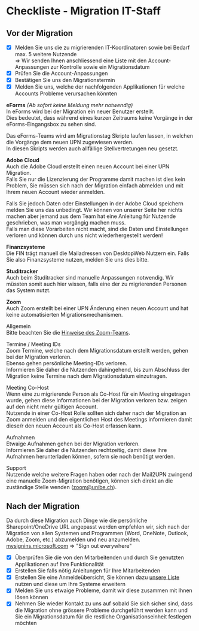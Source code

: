 # Checkliste - Migration IT-Staff

## Vor der Migration

- [x] Melden Sie uns die zu migrierenden IT-Koordinatoren sowie bei Bedarf max. 5 weitere Nutzende  
=> Wir senden Ihnen anschliessend eine Liste mit den Account-Anpassungen zur Kontrolle sowie ein Migrationsdatum
- [x] Prüfen Sie die Account-Anpassungen
- [x] Bestätigen Sie uns den Migrationstermin
- [x] Melden Sie uns, welche der nachfolgenden Applikationen für welche Accounts Probleme verursachen könnten

**eForms** *(Ab sofort keine Meldung mehr notwendig)*  
In eForms wird bei der Migration ein neuer Benutzer erstellt.  
Dies bedeutet, dass während eines kurzen Zeitraums keine Vorgänge in der eForms-Eingangsbox zu sehen sind.  

Das eForms-Teams wird am Migrationstag Skripte laufen lassen, in welchen die Vorgänge dem neuen UPN zugewiesen werden.  
In diesen Skripts werden auch allfällige Stellvertretungen neu gesetzt.  

**Adobe Cloud**  
Auch die Adobe Cloud erstellt einen neuen Account bei einer UPN Migration.  
Falls Sie nur die Lizenzierung der Programme damit machen ist dies kein Problem, Sie müssen sich nach der Migration einfach abmelden und mit Ihrem neuen Account wieder anmelden.  

Falls Sie jedoch Daten oder Einstellungen in der Adobe Cloud speichern melden Sie uns das unbedingt. Wir können von unserer Seite her nichts machen aber jemand aus dem Team hat eine Anleitung für Nutzende geschrieben, was man vorgängig machen muss.  
Falls man diese Vorarbeiten nicht macht, sind die Daten und Einstellungen verloren und können durch uns nicht wiederhergestellt werden!

**Finanzsysteme**  
Die FIN trägt manuell die Mailadressen von DesktopWeb Nutzern ein. Falls Sie also Finanzsysteme nutzen, melden Sie uns dies bitte.

**Studitracker**  
Auch beim Studitracker sind manuelle Anpassungen notwendig. Wir müssten somit auch hier wissen, falls eine der zu migrierenden Personen das System nutzt.

**Zoom**  
Auch Zoom erstellt bei einer UPN Änderung einen neuen Account und hat keine automatisierten Migrationsmechanismen.  

Allgemein  
Bitte beachten Sie die [Hinweise des Zoom-Teams](https://edit.cms.unibe.ch/unibe/portal/content/studium/werkzeuge_und_arbeitshilfen/fuer_lehrende/e_kollaboration/sich_online_treffen/zoom_meetings/index_ger.html#e1052294).

Termine / Meeting IDs  
Zoom Termine, welche nach dem Migrationsdatum erstellt werden, gehen bei der Migration verloren.  
Ebenso gehen persönliche Meeting-IDs verloren.  
Informieren Sie daher die Nutzenden dahingehend, bis zum Abschluss der Migration keine Termine nach dem Migrationsdatum einzutragen.  

Meeting Co-Host  
Wenn eine zu migrierende Person als Co-Host für ein Meeting eingetragen wurde, gehen diese Informationen bei der Migration verloren bzw. zeigen auf den nicht mehr gültigen Account.  
Nutzende in einer Co-Host Rolle sollten sich daher nach der Migration an Zoom anmelden und den eigentlichen Host des Meetings informieren damit diese/r den neuen Account als Co-Host erfassen kann.  

Aufnahmen  
Etwaige Aufnahmen gehen bei der Migration verloren.  
Informieren Sie daher die Nutzenden rechtzeitig, damit diese Ihre Aufnahmen herunterladen können, sofern sie noch benötigt werden.

Support  
Nutzende welche weitere Fragen haben oder nach der Mail2UPN zwingend eine manuelle Zoom-Migration benötigen, können sich direkt an die zuständige Stelle wenden (zoom@unibe.ch).

## Nach der Migration

Da durch diese Migration auch Dinge wie die persönliche Sharepoint/OneDrive URL angepasst werden empfehlen wir, sich nach der Migration von allen Systemen und Programmen (Word, OneNote, Outlook, Adobe, Zoom, etc.) abzumelden und neu anzumelden.  
[mysignins.microsoft.com](https://mysignins.microsoft.com/security-info) => "Sign out everywhere"

- [x] Überprüfen Sie die von den Mitarbeitenden und durch Sie genutzten Applikationen auf Ihre Funktionalität
- [x] Erstellen Sie falls nötig Anleitungen für Ihre Mitarbeitenden
- [x] Erstellen Sie eine Anmeldeübersicht, Sie können dazu [unsere Liste](../tutorials/tutorials-logins.md) nutzen und diese um Ihre Systeme erweitern
- [x] Melden Sie uns etwaige Probleme, damit wir diese zusammen mit Ihnen lösen können
- [x] Nehmen Sie wieder Kontakt zu uns auf sobald Sie sich sicher sind, dass die Migration ohne grössere Probleme durchgeführt werden kann und Sie ein Migrationsdatum für die restliche Organisationseinheit festlegen möchten